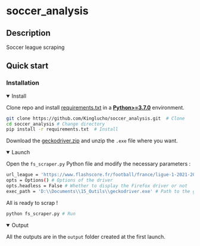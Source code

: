 # soccer_analysis

## Description

Soccer league scraping

## Quick start

### Installation

<details open>
<summary>Install</summary>

Clone repo and install [requirements.txt](https://github.com/Kinglucho/soccer_analysis/tree/dev/requirements.txt) in a
[**Python>=3.7.0**](https://www.python.org/) environment.

```bash
git clone https://github.com/Kinglucho/soccer_analysis.git  # Clone
cd soccer_analysis # Change directory
pip install -r requirements.txt  # Install
```

Download the [geckodriver.zip](https://github.com/mozilla/geckodriver/releases/download/v0.31.0/geckodriver-v0.31.0-win64.zip) and unzip the `.exe` file where you want.
</details>

<details open>
<summary>Launch</summary>

Open the `fs_scraper.py` Python file and modify the necessary parameters : 
```bash
url_league = 'https://www.flashscore.fr/football/france/ligue-1-2021-2022/resultats/' # URL of the league and year you want to scrape
opts = Options() # Options of the driver
opts.headless = False # Whether to display the Firefox driver or not
exec_path = 'D:\\Documents\\15_Outils\\geckodriver.exe' # Path to the geckodriver.exe
```
All is ready to scrap ! 
```bash
python fs_scraper.py # Run
```
</details>

<details open>
<summary>Output</summary>

All the outputs are in the `output` folder created at the first launch.



</details>